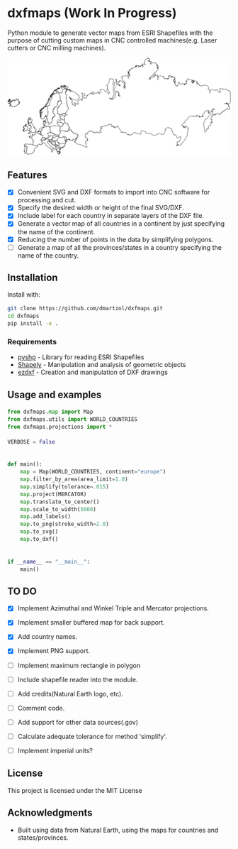 # dxfmaps (Work In Progress)

Python module to generate vector maps from ESRI Shapefiles with the purpose of cutting custom maps in CNC controlled machines(e.g. Laser cutters or CNC milling machines).

![Example](https://github.com/dmartzol/dmartzol.github.io/raw/master/images/europe/europe.png)

## Features

- [X] Convenient SVG and DXF formats to import into CNC software for processing and cut.
- [X] Specify the desired width or height of the final SVG/DXF.
- [X] Include label for each country in separate layers of the DXF file.
- [X] Generate a vector map of all countries in a continent by just specifying the name of the continent.
- [X] Reducing the number of points in the data by simplifying polygons.
- [ ] Generate a map of all the provinces/states in a country specifying the name of the country.

## Installation

Install with:

```Bash
git clone https://github.com/dmartzol/dxfmaps.git
cd dxfmaps
pip install -e .
```


### Requirements

* [pyshp](https://github.com/GeospatialPython/pyshp) - Library for reading ESRI Shapefiles
* [Shapely](https://github.com/Toblerity/Shapely) - Manipulation and analysis of geometric objects
* [ezdxf](https://github.com/mozman/ezdxf) - Creation and manipulation of DXF drawings

## Usage and examples

```Python
from dxfmaps.map import Map
from dxfmaps.utils import WORLD_COUNTRIES
from dxfmaps.projections import *

VERBOSE = False


def main():
    map = Map(WORLD_COUNTRIES, continent="europe")
    map.filter_by_area(area_limit=1.0)
    map.simplify(tolerance=.015)
    map.project(MERCATOR)
    map.translate_to_center()
    map.scale_to_width(5000)
    map.add_labels()
    map.to_png(stroke_width=2.0)
    map.to_svg()
    map.to_dxf()


if __name__ == "__main__":
    main()
```

## TO DO

- [X] Implement Azimuthal and Winkel Triple and Mercator projections.
- [X] Implement smaller buffered map for back support.
- [X] Add country names.
- [X] Implement PNG support.
- [ ] Implement maximum rectangle in polygon
- [ ] Include shapefile reader into the module.
- [ ] Add credits(Natural Earth logo, etc).
- [ ] Comment code.
- [ ] Add support for other data sources(.gov)
- [ ] Calculate adequate tolerance for method 'simplify'.
- [ ] Implement imperial units?


## License

This project is licensed under the MIT License

## Acknowledgments

*  Built using data from Natural Earth, using the maps for countries and states/provinces.

